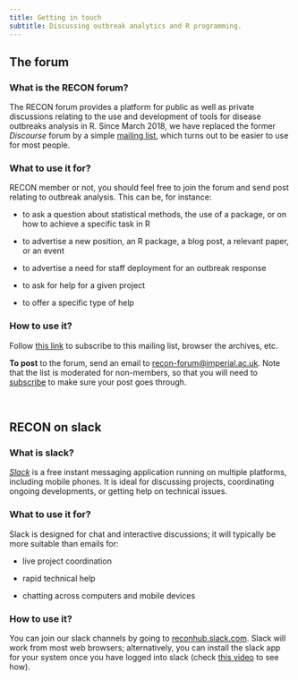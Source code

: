 ```yaml
---
title: Getting in touch
subtitle: Discussing outbreak analytics and R programming.
---
```



## The forum

### What is the RECON forum?

The RECON forum provides a platform for public as well as private discussions relating to the use and development of tools for disease outbreaks analysis in R. Since March 2018, we have replaced the former *Discourse* forum by a simple [mailing list](https://mailman.ic.ac.uk/mailman/listinfo/recon-forum), which turns out to be easier to use for most people. 


### What to use it for?

RECON member or not, you should feel free to join the forum and send post
relating to outbreak analysis. This can be, for instance:

- to ask a question about statistical methods, the use of a package, or on how to achieve a specific task in R

- to advertise a new position, an R package, a blog post, a relevant paper, or an event

- to advertise a need for staff deployment for an outbreak response

- to ask for help for a given project

- to offer a specific type of help





### How to use it?

Follow [this link](https://mailman.ic.ac.uk/mailman/listinfo/recon-forum) to subscribe to this mailing list, browser the archives, etc. 

**To post** to the forum, send an email to [recon-forum@imperial.ac.uk](mailto:recon-forum@imperial.ac.uk). Note that the list is moderated for non-members, so that you will need to [subscribe](https://mailman.ic.ac.uk/mailman/listinfo/recon-forum) to make sure your post goes through.

<br>




## RECON on slack

### What is slack?

[*Slack*](https://slack.com/) is a free instant messaging application running on multiple platforms, including mobile phones. It is ideal for discussing projects, coordinating ongoing developments, or getting help on technical issues.


### What to use it for?

Slack is designed for chat and interactive discussions; it will typically be more suitable than emails for:

- live project coordination

- rapid technical help

- chatting across computers and mobile devices



### How to use it?

You can join our slack channels by going to [reconhub.slack.com](https://reconhub.slack.com). Slack will work from most web browsers; alternatively, you can install the slack app for your system once you have logged into slack (check [this video](https://www.youtube.com/watch?v=vKeo1YTVfZI) to see how).

